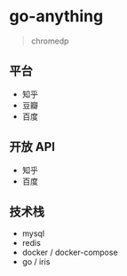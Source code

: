 # go-anything
> chromedp


## 平台

- 知乎
- 豆瓣
- 百度

## 开放 API 

- 知乎
- 百度


## 技术栈

- mysql
- redis
- docker / docker-compose
- go / iris

